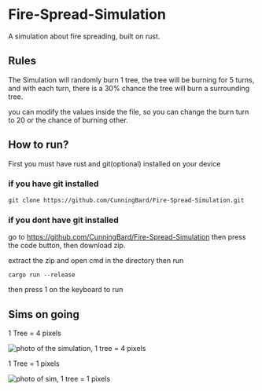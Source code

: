 # Fire-Spread-Simulation
A simulation about fire spreading, built on rust.

## Rules
The Simulation will randomly burn 1 tree, the tree will be burning for
5 turns, and with each turn, there is a 30% chance the tree will burn
a surrounding tree.

you can modify the values inside the file, so you can change the burn
turn to 20 or the chance of burning other.

## How to run?
First you must have rust and git(optional) installed on your device

### if you have git installed
```
git clone https://github.com/CunningBard/Fire-Spread-Simulation.git
```

### if you dont have git installed
go to https://github.com/CunningBard/Fire-Spread-Simulation
then press the code button, then download zip.

extract the zip and open cmd in the directory then run 
```
cargo run --release
```

then press 1 on the keyboard to run

## Sims on going
1 Tree = 4 pixels

![photo of the simulation, 1 tree = 4 pixels](https://i.ibb.co/Stnt5YW/image.png)

1 Tree = 1 pixels

![photo of sim, 1 tree = 1 pixels](https://i.ibb.co/FxxwhNd/image.png)